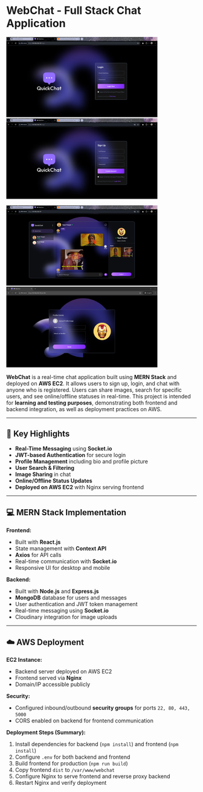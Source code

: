 # WebChat - Full Stack Chat Application

<p float="left">
  <img src="./Client/src/assets/Login(webchat).png" alt="Login" width="400" />
  <img src="./Client/src/assets/Signup.png" alt="Signup" width="400" />
</p>

<p float="left">
  <img src="./Client/src/assets/ChatSection.png" alt="ChatSection" width="400" />
  <img src="./Client/src/assets/ProfileUpdate.png" alt="ProfileUpdate" width="400" />
</p>



**WebChat** is a real-time chat application built using **MERN Stack** and deployed on **AWS EC2**. It allows users to sign up, login, and chat with anyone who is registered. Users can share images, search for specific users, and see online/offline statuses in real-time. This project is intended for **learning and testing purposes**, demonstrating both frontend and backend integration, as well as deployment practices on AWS.

---

## 🌟 Key Highlights

- **Real-Time Messaging** using **Socket.io**
- **JWT-based Authentication** for secure login
- **Profile Management** including bio and profile picture
- **User Search & Filtering**
- **Image Sharing** in chat
- **Online/Offline Status Updates**
- **Deployed on AWS EC2** with Nginx serving frontend

---

## 💻 MERN Stack Implementation

**Frontend:**
- Built with **React.js**
- State management with **Context API**
- **Axios** for API calls
- Real-time communication with **Socket.io**
- Responsive UI for desktop and mobile

**Backend:**
- Built with **Node.js** and **Express.js**
- **MongoDB** database for users and messages
- User authentication and JWT token management
- Real-time messaging using **Socket.io**
- Cloudinary integration for image uploads

---

## ☁️ AWS Deployment

**EC2 Instance:**
- Backend server deployed on AWS EC2
- Frontend served via **Nginx**
- Domain/IP accessible publicly

**Security:**
- Configured inbound/outbound **security groups** for ports `22, 80, 443, 5000`
- CORS enabled on backend for frontend communication

**Deployment Steps (Summary):**
1. Install dependencies for backend (`npm install`) and frontend (`npm install`)
2. Configure `.env` for both backend and frontend
3. Build frontend for production (`npm run build`)
4. Copy frontend `dist` to `/var/www/webchat`
5. Configure Nginx to serve frontend and reverse proxy backend
6. Restart Nginx and verify deployment
